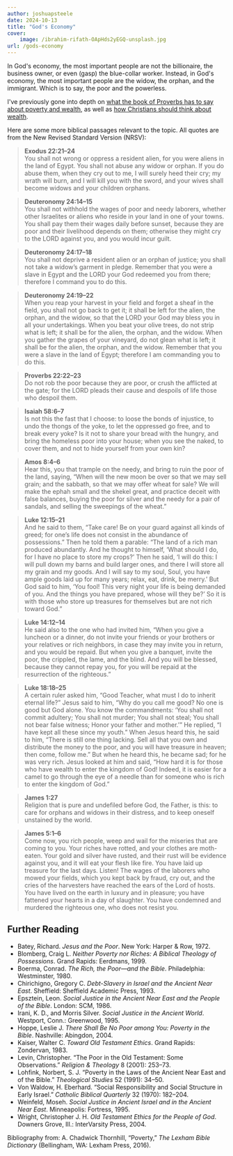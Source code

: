 ```yaml
---
author: joshuapsteele
date: 2024-10-13
title: "God's Economy"
cover:
    image: /ibrahim-rifath-OApHds2yEGQ-unsplash.jpg
url: /gods-economy
---
```


In God's economy, the most important people are not the billionaire, the business owner, or even (gasp) the blue-collar worker. Instead, in God's economy, the most important people are the widow, the orphan, and the immigrant. Which is to say, the poor and the powerless.

I've previously gone into depth on [what the book of Proverbs has to say about poverty and wealth](https://joshuapsteele.com/bible-poverty-proverbs/), as well as [how Christians should think about wealth](https://joshuapsteele.com/christians-and-wealth/).

Here are some more biblical passages relevant to the topic. All quotes are from the New Revised Standard Version (NRSV):

> **Exodus 22:21–24**  
> You shall not wrong or oppress a resident alien, for you were aliens in the land of Egypt. You shall not abuse any widow or orphan. If you do abuse them, when they cry out to me, I will surely heed their cry; my wrath will burn, and I will kill you with the sword, and your wives shall become widows and your children orphans.

> **Deuteronomy 24:14–15**  
> You shall not withhold the wages of poor and needy laborers, whether other Israelites or aliens who reside in your land in one of your towns. You shall pay them their wages daily before sunset, because they are poor and their livelihood depends on them; otherwise they might cry to the LORD against you, and you would incur guilt.

> **Deuteronomy 24:17–18**  
> You shall not deprive a resident alien or an orphan of justice; you shall not take a widow’s garment in pledge. Remember that you were a slave in Egypt and the LORD your God redeemed you from there; therefore I command you to do this.

> **Deuteronomy 24:19–22**  
> When you reap your harvest in your field and forget a sheaf in the field, you shall not go back to get it; it shall be left for the alien, the orphan, and the widow, so that the LORD your God may bless you in all your undertakings. When you beat your olive trees, do not strip what is left; it shall be for the alien, the orphan, and the widow. When you gather the grapes of your vineyard, do not glean what is left; it shall be for the alien, the orphan, and the widow. Remember that you were a slave in the land of Egypt; therefore I am commanding you to do this.

> **Proverbs 22:22–23**  
> Do not rob the poor because they are poor, or crush the afflicted at the gate; for the LORD pleads their cause and despoils of life those who despoil them.

> **Isaiah 58:6–7**  
> Is not this the fast that I choose: to loose the bonds of injustice, to undo the thongs of the yoke, to let the oppressed go free, and to break every yoke? Is it not to share your bread with the hungry, and bring the homeless poor into your house; when you see the naked, to cover them, and not to hide yourself from your own kin?

> **Amos 8:4–6**  
> Hear this, you that trample on the needy, and bring to ruin the poor of the land, saying, “When will the new moon be over so that we may sell grain; and the sabbath, so that we may offer wheat for sale? We will make the ephah small and the shekel great, and practice deceit with false balances, buying the poor for silver and the needy for a pair of sandals, and selling the sweepings of the wheat.”

> **Luke 12:15–21**  
> And he said to them, “Take care! Be on your guard against all kinds of greed; for one’s life does not consist in the abundance of possessions.” Then he told them a parable: “The land of a rich man produced abundantly. And he thought to himself, ‘What should I do, for I have no place to store my crops?’ Then he said, ‘I will do this: I will pull down my barns and build larger ones, and there I will store all my grain and my goods. And I will say to my soul, Soul, you have ample goods laid up for many years; relax, eat, drink, be merry.’ But God said to him, ‘You fool! This very night your life is being demanded of you. And the things you have prepared, whose will they be?’ So it is with those who store up treasures for themselves but are not rich toward God.”

> **Luke 14:12–14**  
> He said also to the one who had invited him, “When you give a luncheon or a dinner, do not invite your friends or your brothers or your relatives or rich neighbors, in case they may invite you in return, and you would be repaid. But when you give a banquet, invite the poor, the crippled, the lame, and the blind. And you will be blessed, because they cannot repay you, for you will be repaid at the resurrection of the righteous.”

> **Luke 18:18–25**  
> A certain ruler asked him, “Good Teacher, what must I do to inherit eternal life?” Jesus said to him, “Why do you call me good? No one is good but God alone. You know the commandments: ‘You shall not commit adultery; You shall not murder; You shall not steal; You shall not bear false witness; Honor your father and mother.’” He replied, “I have kept all these since my youth.” When Jesus heard this, he said to him, “There is still one thing lacking. Sell all that you own and distribute the money to the poor, and you will have treasure in heaven; then come, follow me.” But when he heard this, he became sad; for he was very rich. Jesus looked at him and said, “How hard it is for those who have wealth to enter the kingdom of God! Indeed, it is easier for a camel to go through the eye of a needle than for someone who is rich to enter the kingdom of God.”

> **James 1:27**  
> Religion that is pure and undefiled before God, the Father, is this: to care for orphans and widows in their distress, and to keep oneself unstained by the world.

> **James 5:1–6**  
> Come now, you rich people, weep and wail for the miseries that are coming to you. Your riches have rotted, and your clothes are moth-eaten. Your gold and silver have rusted, and their rust will be evidence against you, and it will eat your flesh like fire. You have laid up treasure for the last days. Listen! The wages of the laborers who mowed your fields, which you kept back by fraud, cry out, and the cries of the harvesters have reached the ears of the Lord of hosts. You have lived on the earth in luxury and in pleasure; you have fattened your hearts in a day of slaughter. You have condemned and murdered the righteous one, who does not resist you.

## Further Reading

- Batey, Richard. *Jesus and the Poor*. New York: Harper & Row, 1972.
- Blomberg, Craig L. *Neither Poverty nor Riches: A Biblical Theology of Possessions*. Grand Rapids: Eerdmans, 1999.
- Boerma, Conrad. *The Rich, the Poor—and the Bible*. Philadelphia: Westminster, 1980.
- Chirichigno, Gregory C. *Debt-Slavery in Israel and the Ancient Near East*. Sheffield: Sheffield Academic Press, 1993.
- Epsztein, Leon. *Social Justice in the Ancient Near East and the People of the Bible*. London: SCM, 1986.
- Irani, K. D., and Morris Silver. *Social Justice in the Ancient World*. Westport, Conn.: Greenwood, 1995.
- Hoppe, Leslie J. *There Shall Be No Poor among You: Poverty in the Bible*. Nashville: Abingdon, 2004.
- Kaiser, Walter C. *Toward Old Testament Ethics*. Grand Rapids: Zondervan, 1983.
- Levin, Christopher. “The Poor in the Old Testament: Some Observations.” *Religion & Theology* 8 (2001): 253–73.
- Lohfink, Norbert, S. J. “Poverty in the Laws of the Ancient Near East and of the Bible.” *Theological Studies* 52 (1991): 34–50.
- Von Waldow, H. Eberhard. “Social Responsibility and Social Structure in Early Israel.” *Catholic Biblical Quarterly* 32 (1970): 182–204.
- Weinfeld, Moseh. *Social Justice in Ancient Israel and in the Ancient Near East*. Minneapolis: Fortress, 1995.
- Wright, Christopher J. H. *Old Testament Ethics for the People of God*. Downers Grove, Ill.: InterVarsity Press, 2004.

Bibliography from: A. Chadwick Thornhill, “Poverty,” *The Lexham Bible Dictionary* (Bellingham, WA: Lexham Press, 2016).
